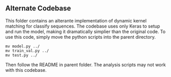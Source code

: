 ## Alternate Codebase

This folder contains an alterante implementation of dynamic kernel matching for classify sequences. The codebase uses only Keras to setup and run the model, making it dramatically simplier than the original code. To use this code, simply move the python scripts into the parent directory.

```
mv model.py ../
mv train_val.py ../
mv test.py ../
```

Then follow the README in parent folder. The analysis scripts may not work with this codebase.
